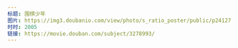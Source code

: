 ```yaml
---
标题: 围棋少年
图片: https://img3.doubanio.com/view/photo/s_ratio_poster/public/p2412707593.jpg
时时: 2005
链接: https://movie.douban.com/subject/3278993/
---
```

